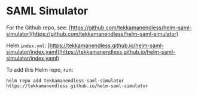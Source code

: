 # SAML Simulator
For the Github repo, see: [https://github.com/tekkamanendless/helm-saml-simulator](https://github.com/tekkamanendless/helm-saml-simulator)

Helm `index.yml`: [https://tekkamanendless.github.io/helm-saml-simulator/index.yaml](https://tekkamanendless.github.io/helm-saml-simulator/index.yaml)

To add this Helm repo, run:

```
helm repo add tekkamanendless-saml-simulator https://tekkamanendless.github.io/helm-saml-simulator
```

